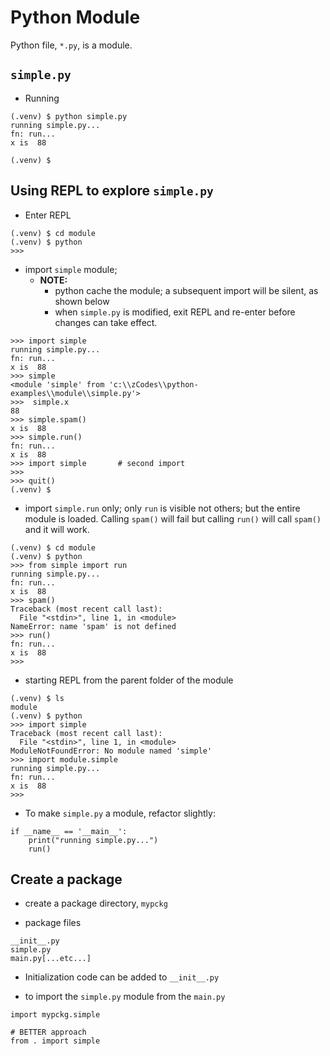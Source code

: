 # Python Module

Python file, `*.py`, is a module.

## `simple.py`

- Running
```
(.venv) $ python simple.py
running simple.py...
fn: run...
x is  88

(.venv) $
```

## Using REPL to explore `simple.py`

- Enter REPL
```
(.venv) $ cd module
(.venv) $ python
>>>
```

- import `simple` module; 
  - **NOTE:**
    - python cache the module; a subsequent import will be silent, as 
      shown below
  	- when `simple.py` is modified, exit REPL and re-enter before
      changes can take effect.
```
>>> import simple
running simple.py...
fn: run...
x is  88
>>> simple
<module 'simple' from 'c:\\zCodes\\python-examples\\module\\simple.py'>
>>>  simple.x
88
>>> simple.spam()
x is  88
>>> simple.run()
fn: run...
x is  88
>>> import simple		# second import
>>>
>>> quit()
(.venv) $
```

- import `simple.run` only; only `run` is visible not others; but
  the entire module is loaded. Calling `spam()` will fail but calling
  `run()` will call `spam()` and it will work. 
```
(.venv) $ cd module
(.venv) $ python
>>> from simple import run
running simple.py...
fn: run...
x is  88
>>> spam()
Traceback (most recent call last):
  File "<stdin>", line 1, in <module>
NameError: name 'spam' is not defined
>>> run()
fn: run...
x is  88
>>>
```

- starting REPL from the parent folder of the module
```
(.venv) $ ls
module
(.venv) $ python
>>> import simple
Traceback (most recent call last):
  File "<stdin>", line 1, in <module>
ModuleNotFoundError: No module named 'simple'
>>> import module.simple
running simple.py...
fn: run...
x is  88
>>>
```

- To make `simple.py` a module, refactor slightly:
```
if __name__ == '__main__':
	print("running simple.py...")
	run()
```


## Create a package

- create a package directory, `mypckg`

- package files
```
__init__.py
simple.py
main.py[...etc...]
```

- Initialization code can be added to `__init__.py`

- to import the `simple.py` module from the `main.py`
```
import mypckg.simple

# BETTER approach
from . import simple
 
```